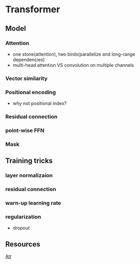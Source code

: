 # Transformer
## Model
### Attention
- one stone(attention), two birds(parallelize and long-range dependencies)
- multi-head attention VS convolution on multiple channels
### Vector similarity
### Positional encoding
- why not positional index?
### Residual connection
### point-wise FFN
### Mask
## Training tricks
### layer normalizaion
### residual connection
### warn-up learning rate
### regularization
- dropout

## Resources
[Att]([https://ricardokleinklein.github.io/2017/11/16/Attention-is-all-you-need.html](https://ricardokleinklein.github.io/2017/11/16/Attention-is-all-you-need.html))
<!--stackedit_data:
eyJoaXN0b3J5IjpbLTU4Mjk2MTcwOCwtMjI3NTQxMTI5LC0xMz
E1OTE1MDUsMTIxOTAyMzAyMV19
-->